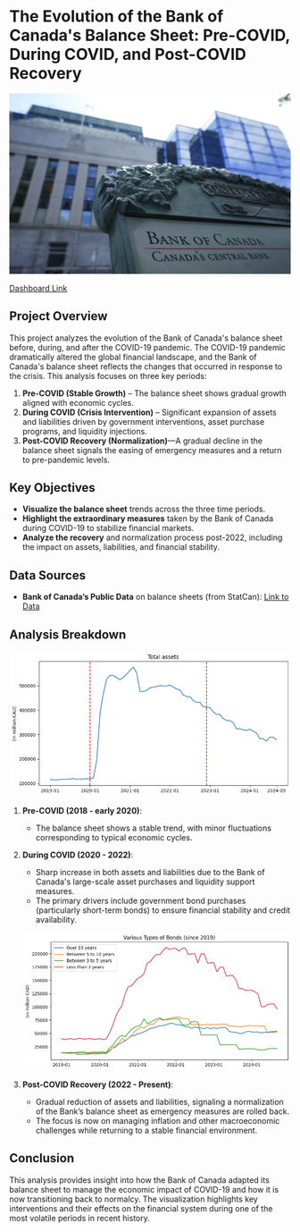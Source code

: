 # The Evolution of the Bank of Canada's Balance Sheet: Pre-COVID, During COVID, and Post-COVID Recovery

![Bank of Canada](images\BoC.jpg)

[Dashboard Link](https://public.tableau.com/views/BankofCanada-BalanceSheet/Main?:language=en-US&:sid=&:redirect=auth&:display_count=n&:origin=viz_share_link)

## Project Overview

This project analyzes the evolution of the Bank of Canada's balance sheet before, during, and after the COVID-19 pandemic. The COVID-19 pandemic dramatically altered the global financial landscape, and the Bank of Canada's balance sheet reflects the changes that occurred in response to the crisis. This analysis focuses on three key periods: 
1. **Pre-COVID (Stable Growth)** – The balance sheet shows gradual growth aligned with economic cycles.
2. **During COVID (Crisis Intervention)** – Significant expansion of assets and liabilities driven by government interventions, asset purchase programs, and liquidity injections.
3. **Post-COVID Recovery (Normalization)**—A gradual decline in the balance sheet signals the easing of emergency measures and a return to pre-pandemic levels.

## Key Objectives

- **Visualize the balance sheet** trends across the three time periods.
- **Highlight the extraordinary measures** taken by the Bank of Canada during COVID-19 to stabilize financial markets.
- **Analyze the recovery** and normalization process post-2022, including the impact on assets, liabilities, and financial stability.
  
## Data Sources

- **Bank of Canada’s Public Data** on balance sheets (from StatCan): [Link to Data](https://www150.statcan.gc.ca/t1/tbl1/en/tv.action?pid=1010010801)

## Analysis Breakdown

![Assets](images\assets.png)

1. **Pre-COVID (2018 - early 2020)**:
   - The balance sheet shows a stable trend, with minor fluctuations corresponding to typical economic cycles.
  
2. **During COVID (2020 - 2022)**:
   - Sharp increase in both assets and liabilities due to the Bank of Canada's large-scale asset purchases and liquidity support measures.
   - The primary drivers include government bond purchases (particularly short-term bonds) to ensure financial stability and credit availability.

   ![Bonds](images\bonds.png)

3. **Post-COVID Recovery (2022 - Present)**:
   - Gradual reduction of assets and liabilities, signaling a normalization of the Bank’s balance sheet as emergency measures are rolled back.
   - The focus is now on managing inflation and other macroeconomic challenges while returning to a stable financial environment.

## Conclusion

This analysis provides insight into how the Bank of Canada adapted its balance sheet to manage the economic impact of COVID-19 and how it is now transitioning back to normalcy. The visualization highlights key interventions and their effects on the financial system during one of the most volatile periods in recent history.

